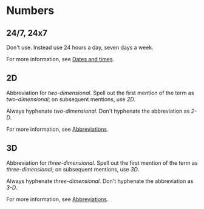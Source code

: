 # Numbers

## 24/7, 24x7

Don't use. Instead use 24 hours a day, seven days a week.

For more information, see [Dates and times](https://make.wordpress.org/docs/style-guide/formatting/dates-times/).

## 2D

Abbreviation for *two-dimensional*. Spell out the first mention of the term as *two-dimensional*; on subsequent mentions, use *2D*.

Always hyphenate *two-dimensional*. Don't hyphenate the abbreviation as *2-D*.

For more information, see [Abbreviations](https://make.wordpress.org/docs/style-guide/language-grammar/abbreviations/).

## 3D

Abbreviation for *three-dimensional*. Spell out the first mention of the term as *three-dimensional*; on subsequent mentions, use *3D*.

Always hyphenate *three-dimensional*. Don't hyphenate the abbreviation as *3-D*.

For more information, see [Abbreviations](https://make.wordpress.org/docs/style-guide/language-grammar/abbreviations/).
